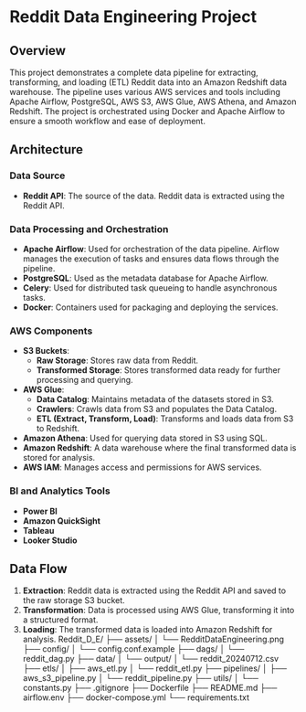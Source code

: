 # Reddit Data Engineering Project

## Overview

This project demonstrates a complete data pipeline for extracting, transforming, and loading (ETL) Reddit data into an Amazon Redshift data warehouse. The pipeline uses various AWS services and tools including Apache Airflow, PostgreSQL, AWS S3, AWS Glue, AWS Athena, and Amazon Redshift. The project is orchestrated using Docker and Apache Airflow to ensure a smooth workflow and ease of deployment.

## Architecture

### Data Source
- **Reddit API**: The source of the data. Reddit data is extracted using the Reddit API.

### Data Processing and Orchestration
- **Apache Airflow**: Used for orchestration of the data pipeline. Airflow manages the execution of tasks and ensures data flows through the pipeline.
- **PostgreSQL**: Used as the metadata database for Apache Airflow.
- **Celery**: Used for distributed task queueing to handle asynchronous tasks.
- **Docker**: Containers used for packaging and deploying the services.

### AWS Components
- **S3 Buckets**:
  - **Raw Storage**: Stores raw data from Reddit.
  - **Transformed Storage**: Stores transformed data ready for further processing and querying.
- **AWS Glue**:
  - **Data Catalog**: Maintains metadata of the datasets stored in S3.
  - **Crawlers**: Crawls data from S3 and populates the Data Catalog.
  - **ETL (Extract, Transform, Load)**: Transforms and loads data from S3 to Redshift.
- **Amazon Athena**: Used for querying data stored in S3 using SQL.
- **Amazon Redshift**: A data warehouse where the final transformed data is stored for analysis.
- **AWS IAM**: Manages access and permissions for AWS services.

### BI and Analytics Tools
- **Power BI**
- **Amazon QuickSight**
- **Tableau**
- **Looker Studio**

## Data Flow
1. **Extraction**: Reddit data is extracted using the Reddit API and saved to the raw storage S3 bucket.
2. **Transformation**: Data is processed using AWS Glue, transforming it into a structured format.
3. **Loading**: The transformed data is loaded into Amazon Redshift for analysis.
Reddit_D_E/
├── assets/
│   └── RedditDataEngineering.png
├── config/
│   └── config.conf.example
├── dags/
│   └── reddit_dag.py
├── data/
│   └── output/
│       └── reddit_20240712.csv
├── etls/
│   ├── aws_etl.py
│   └── reddit_etl.py
├── pipelines/
│   ├── aws_s3_pipeline.py
│   └── reddit_pipeline.py
├── utils/
│   └── constants.py
├── .gitignore
├── Dockerfile
├── README.md
├── airflow.env
├── docker-compose.yml
└── requirements.txt


